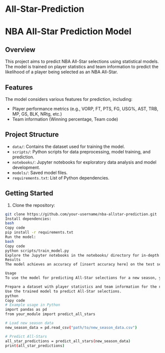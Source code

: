 # All-Star-Prediction
# NBA All-Star Prediction Model

## Overview

This project aims to predict NBA All-Star selections using statistical models. The model is trained on player statistics and team information to predict the likelihood of a player being selected as an NBA All-Star.

## Features

The model considers various features for prediction, including:

- Player performance metrics (e.g., VORP, FT, PTS, FG, USG%, AST, TRB, MP, GS, BLK, NRtg, etc.)
- Team information (Winning percentage, Team code)

## Project Structure

- `data/`: Contains the dataset used for training the model.
- `scripts/`: Python scripts for data preprocessing, model training, and prediction.
- `notebooks/`: Jupyter notebooks for exploratory data analysis and model development.
- `models/`: Saved model files.
- `requirements.txt`: List of Python dependencies.

## Getting Started

1. Clone the repository:

```bash
git clone https://github.com/your-username/nba-allstar-prediction.git
Install dependencies:
bash
Copy code
pip install -r requirements.txt
Run the model:
bash
Copy code
python scripts/train_model.py
Explore the Jupyter notebooks in the notebooks/ directory for in-depth analysis.
Results
The model achieves an accuracy of [insert accuracy here] on the test set.

Usage
To use the model for predicting All-Star selections for a new season, you can follow these steps:

Prepare a dataset with player statistics and team information for the new season.
Use the trained model to predict All-Star selections.
python
Copy code
# Example usage in Python
import pandas as pd
from your_module import predict_all_stars

# Load new season data
new_season_data = pd.read_csv("path/to/new_season_data.csv")

# Predict All-Stars
all_star_predictions = predict_all_stars(new_season_data)
print(all_star_predictions)
